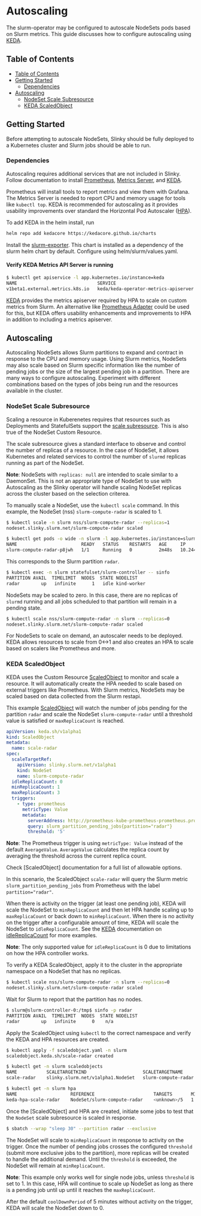 # Autoscaling

The slurm-operator may be configured to autoscale NodeSets pods based on Slurm
metrics. This guide discusses how to configure autoscaling using [KEDA].

## Table of Contents

<!-- mdformat-toc start --slug=github --no-anchors --maxlevel=3 --minlevel=2 -->

- [Table of Contents](#table-of-contents)
- [Getting Started](#getting-started)
  - [Dependencies](#dependencies)
- [Autoscaling](#autoscaling-1)
  - [NodeSet Scale Subresource](#nodeset-scale-subresource)
  - [KEDA ScaledObject](#keda-scaledobject)

<!-- mdformat-toc end -->

## Getting Started

Before attempting to autoscale NodeSets, Slinky should be fully deployed to a
Kubernetes cluster and Slurm jobs should be able to run.

### Dependencies

Autoscaling requires additional services that are not included in Slinky. Follow
documentation to install [Prometheus], [Metrics Server], and [KEDA].

Prometheus will install tools to report metrics and view them with Grafana. The
Metrics Server is needed to report CPU and memory usage for tools like
`kubectl top`. KEDA is recommended for autoscaling as it provides usability
improvements over standard the Horizontal Pod Autoscaler ([HPA]).

To add KEDA in the helm install, run

```sh
helm repo add kedacore https://kedacore.github.io/charts
```

Install the [slurm-exporter]. This chart is installed as a dependency of the
slurm helm chart by default. Configure using helm/slurm/values.yaml.

#### Verify KEDA Metrics API Server is running

```sh
$ kubectl get apiservice -l app.kubernetes.io/instance=keda
NAME                              SERVICE                                AVAILABLE   AGE
v1beta1.external.metrics.k8s.io   keda/keda-operator-metrics-apiserver   True        22h
```

[KEDA] provides the metrics apiserver required by HPA to scale on custom metrics
from Slurm. An alternative like [Prometheus Adapter] could be used for this, but
KEDA offers usability enhancements and improvements to HPA in addition to
including a metrics apiserver.

## Autoscaling

Autoscaling NodeSets allows Slurm partitions to expand and contract in response
to the CPU and memory usage. Using Slurm metrics, NodeSets may also scale based
on Slurm specific information like the number of pending jobs or the size of the
largest pending job in a partition. There are many ways to configure
autoscaling. Experiment with different combinations based on the types of jobs
being run and the resources available in the cluster.

### NodeSet Scale Subresource

Scaling a resource in Kuberenetes requires that resources such as Deployments
and StatefulSets support the [scale subresource]. This is also true of the
NodeSet Custom Resource.

The scale subresource gives a standard interface to observe and control the
number of replicas of a resource. In the case of NodeSet, it allows Kubernetes
and related services to control the number of `slurmd` replicas running as part
of the NodeSet.

**Note**: NodeSets with `replicas: null` are intended to scale similar to a
DaemonSet. This is not an appropriate type of NodeSet to use with Autoscaling as
the Slinky operator will handle scaling NodeSet replicas across the cluster
based on the selection criterea.

To manually scale a NodeSet, use the `kubectl scale` command. In this example,
the NodeSet (nss) `slurm-compute-radar` is scaled to 1.

```sh
$ kubectl scale -n slurm nss/slurm-compute-radar --replicas=1
nodeset.slinky.slurm.net/slurm-compute-radar scaled

$ kubectl get pods -o wide -n slurm -l app.kubernetes.io/instance=slurm-compute-radar
NAME                        READY   STATUS    RESTARTS   AGE     IP            NODE          NOMINATED NODE   READINESS GATES
slurm-compute-radar-p8jwh   1/1     Running   0          2m48s   10.244.4.17   kind-worker   <none>           <none>
```

This corresponds to the Slurm partition `radar`.

```sh
$ kubectl exec -n slurm statefulset/slurm-controller -- sinfo
PARTITION AVAIL  TIMELIMIT  NODES  STATE NODELIST
radar        up   infinite      1   idle kind-worker
```

NodeSets may be scaled to zero. In this case, there are no replicas of `slurmd`
running and all jobs scheduled to that partition will remain in a pending state.

```sh
$ kubectl scale nss/slurm-compute-radar -n slurm --replicas=0
nodeset.slinky.slurm.net/slurm-compute-radar scaled
```

For NodeSets to scale on demand, an autoscaler needs to be deployed. KEDA allows
resources to scale from 0\<->1 and also creates an HPA to scale based on scalers
like Prometheus and more.

### KEDA ScaledObject

KEDA uses the Custom Resource [ScaledObject] to monitor and scale a resource. It
will automatically create the HPA needed to scale based on external triggers
like Prometheus. With Slurm metrics, NodeSets may be scaled based on data
collected from the Slurm restapi.

This example [ScaledObject] will watch the number of jobs pending for the
partition `radar` and scale the NodeSet `slurm-compute-radar` until a threshold
value is satisfied or `maxReplicaCount` is reached.

```yaml
apiVersion: keda.sh/v1alpha1
kind: ScaledObject
metadata:
  name: scale-radar
spec:
  scaleTargetRef:
    apiVersion: slinky.slurm.net/v1alpha1
    kind: NodeSet
    name: slurm-compute-radar
  idleReplicaCount: 0
  minReplicaCount: 1
  maxReplicaCount: 3
  triggers:
    - type: prometheus
      metricType: Value
      metadata:
        serverAddress: http://prometheus-kube-prometheus-prometheus.prometheus:9090
        query: slurm_partition_pending_jobs{partition="radar"}
        threshold: '5'
```

**Note**: The Prometheus trigger is using `metricType: Value` instead of the
default `AverageValue`. `AverageValue` calculates the replica count by averaging
the threshold across the current replica count.

Check \[ScaledObject\] documentation for a full list of allowable options.

In this scenario, the ScaledObject `scale-radar` will query the Slurm metric
`slurm_partition_pending_jobs` from Prometheus with the label
`partition="radar"`.

When there is activity on the trigger (at least one pending job), KEDA will
scale the NodeSet to `minReplicaCount` and then let HPA handle scaling up to
`maxReplicaCount` or back down to `minReplicaCount`. When there is no activity
on the trigger after a configurable amount of time, KEDA will scale the NodeSet
to `idleReplicaCount`. See the [KEDA] documentation on [idleReplicaCount] for
more examples.

**Note**: The only supported value for `idleReplicaCount` is 0 due to
limitations on how the HPA controller works.

To verify a KEDA ScaledObject, apply it to the cluster in the appropriate
namespace on a NodeSet that has no replicas.

```sh
$ kubectl scale nss/slurm-compute-radar -n slurm --replicas=0
nodeset.slinky.slurm.net/slurm-compute-radar scaled
```

Wait for Slurm to report that the partition has no nodes.

```sh
$ slurm@slurm-controller-0:/tmp$ sinfo -p radar
PARTITION AVAIL  TIMELIMIT  NODES  STATE NODELIST
radar        up   infinite      0    n/a
```

Apply the ScaledObject using `kubectl` to the correct namespace and verify the
KEDA and HPA resources are created.

```sh
$ kubectl apply -f scaledobject.yaml -n slurm
scaledobject.keda.sh/scale-radar created

$ kubectl get -n slurm scaledobjects
NAME           SCALETARGETKIND                     SCALETARGETNAME        MIN   MAX   TRIGGERS     AUTHENTICATION   READY   ACTIVE   FALLBACK   PAUSED    AGE
scale-radar    slinky.slurm.net/v1alpha1.NodeSet   slurm-compute-radar    1     5     prometheus                    True    False    Unknown    Unknown   28s

$ kubectl get -n slurm hpa
NAME                    REFERENCE                      TARGETS       MINPODS   MAXPODS   REPLICAS   AGE
keda-hpa-scale-radar    NodeSet/slurm-compute-radar    <unknown>/5   1         5         0          32s
```

Once the \[ScaledObject\] and HPA are created, initiate some jobs to test that
the `NodeSet` scale subresource is scaled in response.

```sh
$ sbatch --wrap "sleep 30" --partition radar --exclusive
```

The NodeSet will scale to `minReplicaCount` in response to activity on the
trigger. Once the number of pending jobs crosses the configured `threshold`
(submit more exclusive jobs to the partition), more replicas will be created to
handle the additional demand. Until the `threshold` is exceeded, the NodeSet
will remain at `minReplicaCount`.

**Note**: This example only works well for single node jobs, unless `threshold`
is set to 1. In this case, HPA will continue to scale up NodeSet as long as
there is a pending job until up until it reaches the `maxReplicaCount`.

After the default `coolDownPeriod` of 5 minutes without activity on the trigger,
KEDA will scale the NodeSet down to 0.

<!-- Links -->

[hpa]: https://kubernetes.io/docs/tasks/run-application/horizontal-pod-autoscale/
[idlereplicacount]: https://keda.sh/docs/concepts/scaling-deployments/#idlereplicacount
[keda]: https://keda.sh/docs/
[metrics server]: https://github.com/kubernetes-sigs/metrics-server
[prometheus]: https://prometheus-operator.dev/docs/getting-started/introduction/
[prometheus adapter]: https://github.com/kubernetes-sigs/prometheus-adapter
[scale subresource]: https://kubernetes.io/docs/tasks/extend-kubernetes/custom-resources/custom-resource-definitions/#scale-subresource
[scaledobject]: https://keda.sh/docs/concepts/scaling-deployments/
[slurm-exporter]: https://github.com/SlinkyProject/slurm-exporter
